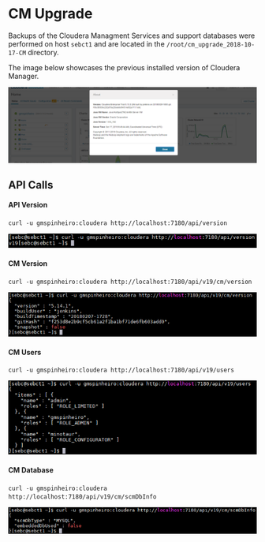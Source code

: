 # CM Upgrade
Backups of the Cloudera Managment Services and support databases were performed on host `sebct1` and are located in the `/root/cm_upgrade_2018-10-17-CM` directory.

The image below showcases the previous installed version of Cloudera Manager.

![](../png/4_cm_old_version.png)

## API Calls
#### API Version
`curl -u gmspinheiro:cloudera http://localhost:7180/api/version`

![](../png/4_api_version.png)

#### CM Version
`curl -u gmspinheiro:cloudera http://localhost:7180/api/v19/cm/version`

![](../png/4_cm_version.png)

#### CM Users
`curl -u gmspinheiro:cloudera http://localhost:7180/api/v19/users`

![](../png/4_users.png)

#### CM Database
`curl -u gmspinheiro:cloudera http://localhost:7180/api/v19/cm/scmDbInfo`

![](../png/4_cm_database.png)

